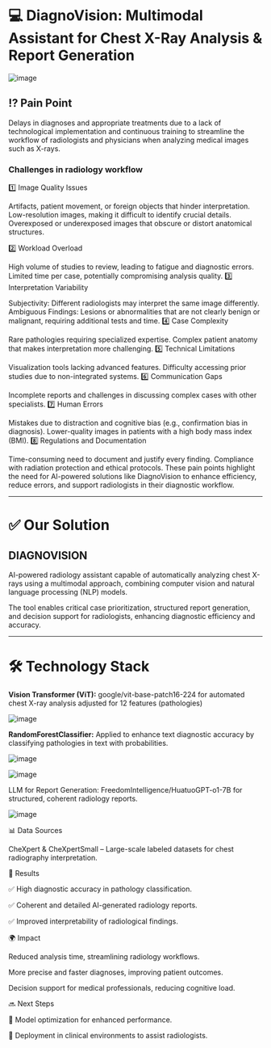 # 💻 **DiagnoVision: Multimodal Assistant for Chest X-Ray Analysis & Report Generation**

![image](https://github.com/user-attachments/assets/8d77e55b-4e63-499f-bb71-826058f9f5c8)


## ⁉️ **Pain Point**

Delays in diagnoses and appropriate treatments due to a lack of technological implementation and continuous training to streamline the workflow of radiologists and physicians when analyzing medical images such as X-rays.

### **Challenges in radiology workflow**

1️⃣ Image Quality Issues

Artifacts, patient movement, or foreign objects that hinder interpretation.
Low-resolution images, making it difficult to identify crucial details.
Overexposed or underexposed images that obscure or distort anatomical structures.

2️⃣ Workload Overload

High volume of studies to review, leading to fatigue and diagnostic errors.
Limited time per case, potentially compromising analysis quality.
3️⃣ Interpretation Variability

Subjectivity: Different radiologists may interpret the same image differently.
Ambiguous Findings: Lesions or abnormalities that are not clearly benign or malignant, requiring additional tests and time.
4️⃣ Case Complexity

Rare pathologies requiring specialized expertise.
Complex patient anatomy that makes interpretation more challenging.
5️⃣ Technical Limitations

Visualization tools lacking advanced features.
Difficulty accessing prior studies due to non-integrated systems.
6️⃣ Communication Gaps

Incomplete reports and challenges in discussing complex cases with other specialists.
7️⃣ Human Errors

Mistakes due to distraction and cognitive bias (e.g., confirmation bias in diagnosis).
Lower-quality images in patients with a high body mass index (BMI).
8️⃣ Regulations and Documentation

Time-consuming need to document and justify every finding.
Compliance with radiation protection and ethical protocols.
These pain points highlight the need for AI-powered solutions like DiagnoVision to enhance efficiency, reduce errors, and support radiologists in their diagnostic workflow.

--------------------------------------------------------------------------------------------------------------------------------------------

# ✅ Our Solution

## **DIAGNOVISION**

AI-powered radiology assistant capable of automatically analyzing chest X-rays using a multimodal approach, combining computer vision and natural language processing (NLP) models.

The tool enables critical case prioritization, structured report generation, and decision support for radiologists, enhancing diagnostic efficiency and accuracy.

------------------------------------------------------------------------------------------------------------------------------------------

# 🛠 **Technology Stack**

**Vision Transformer (ViT):** google/vit-base-patch16-224 for automated chest X-ray analysis adjusted for 12 features (pathologies)

![image](https://github.com/user-attachments/assets/64024ee1-31f8-4501-af6f-acdfd4caa112)


**RandomForestClassifier:** Applied to enhance text diagnostic accuracy by classifying pathologies in text with probabilities.

![image](https://github.com/user-attachments/assets/135a5792-4913-4448-bb5a-612e77f8f662)

![image](https://github.com/user-attachments/assets/9080f401-fd35-414d-bd4a-51fb73f93b65)



LLM for Report Generation: FreedomIntelligence/HuatuoGPT-o1-7B for structured, coherent radiology reports.

![image](https://github.com/user-attachments/assets/5db1979f-82ba-4580-bdc8-2fbde9ee6b3a)


📊 Data Sources

CheXpert & CheXpertSmall – Large-scale labeled datasets for chest radiography interpretation.


🚀 Results

✅ High diagnostic accuracy in pathology classification.

✅ Coherent and detailed AI-generated radiology reports.

✅ Improved interpretability of radiological findings.


🌍 Impact

Reduced analysis time, streamlining radiology workflows.

More precise and faster diagnoses, improving patient outcomes.

Decision support for medical professionals, reducing cognitive load.


🔜 Next Steps

🔹 Model optimization for enhanced performance.

🔹 Deployment in clinical environments to assist radiologists.



